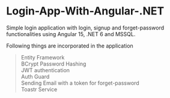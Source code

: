 # Login-App-With-Angular-.NET
Simple login application with login, signup and forget-password functionalities using Angular 15, .NET 6 and MSSQL.

Following things are incorporated  in the application
> Entity Framework  
> BCrypt Password Hashing  
> JWT authentication  
> Auth Guard  
> Sending Email with a token for forget-password  
> Toastr Service  


